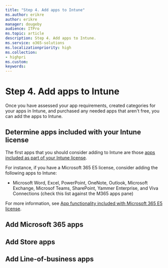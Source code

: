 ```yaml
---
title: "Step 4. Add apps to Intune"
ms.author: erikre
author: erikre
manager: dougeby
audience: ITPro
ms.topic: article
description: Step 4. Add apps to Intune.
ms.service: o365-solutions
ms.localizationpriority: high
ms.collection:
- highpri
ms.custom:
keywords:
---
```


# Step 4. Add apps to Intune

Once you have assessed your app requirements, created categories for your apps in Intune, and purchased any needed apps that aren't free, you can add the apps to Intune.

## Determine apps included with your Intune license

The first apps that you should consider adding to Intune are those [apps included as part of your Intune license](apps-license-overview.md#microsoft-app-licenses-included-with-intune). 

For instance, if you have a Microsoft 365 E5 license, consider adding the following apps to Intune:
- Microsoft Word, Excel, PowerPoint, OneNote, Outlook, Microsoft Exchange, Microsof Teams, SharePoint, Yammer Enterprise, and Viva Connections
(check this list against the M365 apps pane)

For more information, see [App functionality included with Microsoft 365 E5 license](apps-license-overview.md#app-functionality-included-with-microsoft-365-e5-license).

## Add Microsoft 365 apps



## Add Store apps



## Add Line-of-business apps




